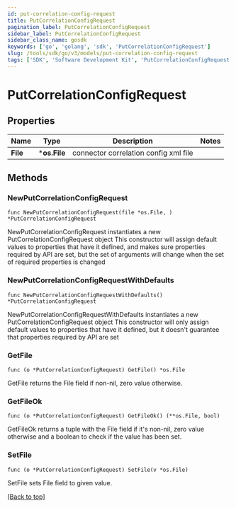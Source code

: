 ```yaml
---
id: put-correlation-config-request
title: PutCorrelationConfigRequest
pagination_label: PutCorrelationConfigRequest
sidebar_label: PutCorrelationConfigRequest
sidebar_class_name: gosdk
keywords: ['go', 'golang', 'sdk', 'PutCorrelationConfigRequest'] 
slug: /tools/sdk/go/v3/models/put-correlation-config-request
tags: ['SDK', 'Software Development Kit', 'PutCorrelationConfigRequest']
---
```


# PutCorrelationConfigRequest

## Properties

Name | Type | Description | Notes
------------ | ------------- | ------------- | -------------
**File** | ***os.File** | connector correlation config xml file | 

## Methods

### NewPutCorrelationConfigRequest

`func NewPutCorrelationConfigRequest(file *os.File, ) *PutCorrelationConfigRequest`

NewPutCorrelationConfigRequest instantiates a new PutCorrelationConfigRequest object
This constructor will assign default values to properties that have it defined,
and makes sure properties required by API are set, but the set of arguments
will change when the set of required properties is changed

### NewPutCorrelationConfigRequestWithDefaults

`func NewPutCorrelationConfigRequestWithDefaults() *PutCorrelationConfigRequest`

NewPutCorrelationConfigRequestWithDefaults instantiates a new PutCorrelationConfigRequest object
This constructor will only assign default values to properties that have it defined,
but it doesn't guarantee that properties required by API are set

### GetFile

`func (o *PutCorrelationConfigRequest) GetFile() *os.File`

GetFile returns the File field if non-nil, zero value otherwise.

### GetFileOk

`func (o *PutCorrelationConfigRequest) GetFileOk() (**os.File, bool)`

GetFileOk returns a tuple with the File field if it's non-nil, zero value otherwise
and a boolean to check if the value has been set.

### SetFile

`func (o *PutCorrelationConfigRequest) SetFile(v *os.File)`

SetFile sets File field to given value.



[[Back to top]](#) 


